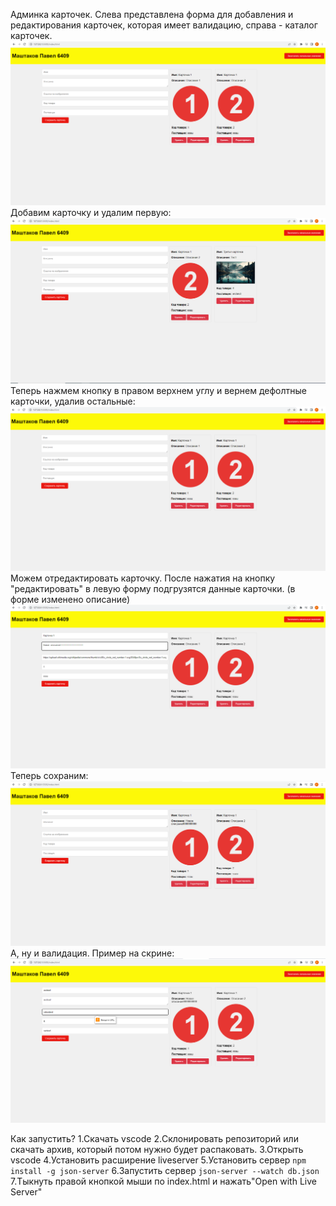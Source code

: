 Админка карточек.
Слева представлена форма для добавления и редактирования карточек, которая имеет валидацию, справа - каталог карточек.
![Alt text](1.png)
Добавим карточку и удалим первую:
![Alt text](2.png)
Теперь нажмем кнопку в правом верхнем углу и вернем дефолтные карточки, удалив остальные:
![Alt text](3.png)
Можем отредактировать карточку. После нажатия на кнопку "редактировать" в левую форму подгрузятся данные карточки. (в форме изменено описание)
![Alt text](4.png)
Теперь сохраним:
![Alt text](5.png)
А, ну и валидация. Пример на скрине:
![Alt text](6.png)

Как запустить?
1.Скачать vscode
2.Склонировать репозиторий или скачать архив, который потом нужно будет распаковать.
3.Открыть vscode
4.Установить расширение liveserver
5.Установить сервер `npm install -g json-server`
6.Запустить сервер `json-server --watch db.json`
7.Тыкнуть правой кнопкой мыши по index.html и нажать"Open with Live Server"